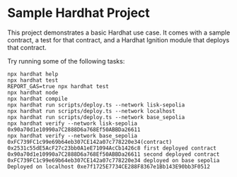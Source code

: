 # Sample Hardhat Project

This project demonstrates a basic Hardhat use case. It comes with a sample contract, a test for that contract, and a Hardhat Ignition module that deploys that contract.

Try running some of the following tasks:

```shell
npx hardhat help
npx hardhat test
REPORT_GAS=true npx hardhat test
npx hardhat node
npx hardhat compile
npx hardhat run scripts/deploy.ts --network lisk-sepolia
npx hardhat run scripts/deploy.ts --network localhost
npx hardhat run scripts/deploy.ts --network base_sepolia
npx hardhat verify --network lisk-sepolia 0x90a70d1e10990a7C2888D6a768Ef50ABBDa26611
npx hardhat verify --network base_sepolia 0xFC739FC1c99e69b64eb307CE142a07c778220e34(contract)
0x2531c55dE5AcF27c23bb0A1eE71094AcCb1426c8 first deployed contract 
0x90a70d1e10990a7C2888D6a768Ef50ABBDa26611 second deployed contract
0xFC739FC1c99e69b64eb307CE142a07c778220e34 deployed on base sepolia
Deployed on localhost 0xe7f1725E7734CE288F8367e1Bb143E90bb3F0512
```
